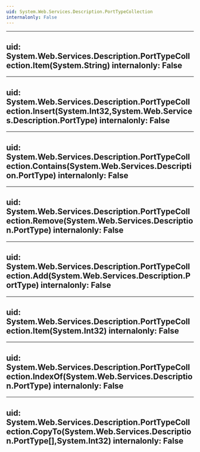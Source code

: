 ```yaml
---
uid: System.Web.Services.Description.PortTypeCollection
internalonly: False
---
```


---
uid: System.Web.Services.Description.PortTypeCollection.Item(System.String)
internalonly: False
---

---
uid: System.Web.Services.Description.PortTypeCollection.Insert(System.Int32,System.Web.Services.Description.PortType)
internalonly: False
---

---
uid: System.Web.Services.Description.PortTypeCollection.Contains(System.Web.Services.Description.PortType)
internalonly: False
---

---
uid: System.Web.Services.Description.PortTypeCollection.Remove(System.Web.Services.Description.PortType)
internalonly: False
---

---
uid: System.Web.Services.Description.PortTypeCollection.Add(System.Web.Services.Description.PortType)
internalonly: False
---

---
uid: System.Web.Services.Description.PortTypeCollection.Item(System.Int32)
internalonly: False
---

---
uid: System.Web.Services.Description.PortTypeCollection.IndexOf(System.Web.Services.Description.PortType)
internalonly: False
---

---
uid: System.Web.Services.Description.PortTypeCollection.CopyTo(System.Web.Services.Description.PortType[],System.Int32)
internalonly: False
---
